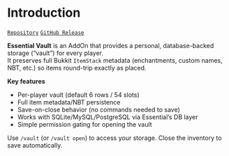 # Introduction

[`Repository`](https://github.com/MCEngine-Extension/essential-addon-vault)
[`GitHub Release`](https://github.com/MCEngine-Extension/essential-addon-vault/releases)

**Essential Vault** is an AddOn that provides a personal, database-backed storage (“vault”) for every player.  
It preserves full Bukkit `ItemStack` metadata (enchantments, custom names, NBT, etc.) so items round-trip exactly as placed.

**Key features**
- Per-player vault (default 6 rows / 54 slots)
- Full item metadata/NBT persistence
- Save-on-close behavior (no commands needed to save)
- Works with SQLite/MySQL/PostgreSQL via Essential’s DB layer
- Simple permission gating for opening the vault

Use `/vault` (or `/vault open`) to access your storage. Close the inventory to save automatically.
